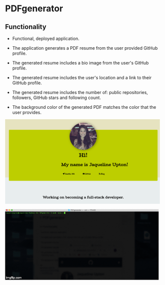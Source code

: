 # PDFgenerator


## Functionality

* Functional, deployed application.

* The application generates a PDF resume from the user provided GitHub profile.

* The generated resume includes a bio image from the user's GitHub profile.

* The generated resume includes the user's location and a link to their GitHub profile.

* The generated resume includes the number of: public repositories, followers, GitHub stars and following count.

* The background color of the generated PDF matches the color that the user provides.

![alt text](https://github.com/Jupton2020/PDFgenerator/blob/master/img/Screen%20Shot%202020-01-03%20at%209.52.11%20PM.png)

![alt text](https://github.com/Jupton2020/PDFgenerator/blob/master/3l5gps.gif)

